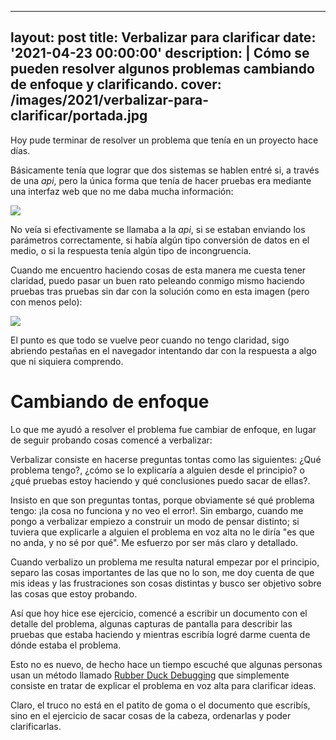 
---
layout: post
title: Verbalizar para clarificar
date: '2021-04-23 00:00:00'
description: |
  Cómo se pueden resolver algunos problemas cambiando de enfoque y clarificando.
cover: /images/2021/verbalizar-para-clarificar/portada.jpg
---

Hoy pude terminar de resolver un problema que tenía
en un proyecto hace días.

Básicamente tenía que lograr que dos sistemas se hablen
entré si, a través de una *api*, pero la única forma que tenía
de hacer pruebas era mediante una interfaz web que no me
daba mucha información:

![](/images/2021/verbalizar-para-clarificar/webapi.png)

No veía si efectivamente se llamaba a la *api*, si se estaban
enviando los parámetros correctamente, si había algún tipo
conversión de datos en el medio, o si la respuesta tenía algún
tipo de incongruencia.

Cuando me encuentro haciendo cosas de esta manera me cuesta
tener claridad, puedo pasar un buen rato  peleando conmigo mismo
haciendo pruebas tras pruebas sin dar con la solución como en esta
imagen (pero con menos pelo):

![](/images/2021/verbalizar-para-clarificar/meme.jpg)

El punto es que todo se vuelve peor cuando no tengo claridad, sigo abriendo
pestañas en el navegador intentando dar con la respuesta a algo que ni
siquiera comprendo.

# Cambiando de enfoque

Lo que me ayudó a resolver el problema fue cambiar de enfoque, en lugar de
seguir probando cosas comencé a verbalizar:

Verbalizar consiste en hacerse 
preguntas tontas como las siguientes: ¿Qué problema tengo?, ¿cómo
se lo explicaría a alguien desde el principio? o ¿qué pruebas estoy haciendo y
qué conclusiones puedo sacar de ellas?.

Insisto en que son preguntas tontas, porque obviamente sé qué problema tengo: ¡la cosa no
funciona y no veo el error!. Sin embargo, cuando me pongo a verbalizar empiezo
a construir un modo de pensar distinto; si tuviera que explicarle a alguien el
problema en voz alta no le diría "es que no anda, y no sé por qué". Me esfuerzo
por ser más claro y detallado.

Cuando verbalizo un problema me resulta natural empezar por el principio, separo las
cosas importantes de las que no lo son, me doy cuenta de que mis ideas y las frustraciones
son cosas distintas y busco ser objetivo sobre las cosas que estoy probando.

Así que hoy hice ese ejercicio, comencé a escribir un documento con el detalle del
problema, algunas capturas de pantalla para describir las pruebas que estaba haciendo y
mientras escribía logré darme cuenta de dónde estaba el problema.


Esto no es nuevo, de hecho hace un tiempo escuché que algunas personas usan
un método llamado [Rubber Duck Debugging](https://en.wikipedia.org/wiki/Rubber_duck_debugging) que
simplemente consiste en tratar de explicar el problema en voz alta para clarificar ideas.

Claro, el truco no está en el patito de goma o el documento que escribís, sino en el ejercicio
de sacar cosas de la cabeza, ordenarlas y poder clarificarlas.

